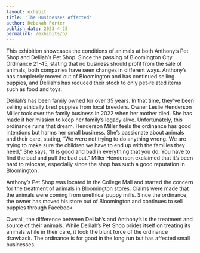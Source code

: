```yaml
---
layout: exhibit
title: 'The Businesses Affected'
author: Rebekah Porter
publish_date: 2023-4-25
permalink: /exhibits/b/
---
```


This exhibition showcases the conditions of animals at both Anthony’s Pet Shop and Delilah’s Pet Shop. Since the passing of Bloomington City Ordinance 21-45, stating that no business should profit from the sale of animals, both companies have seen changes in different ways. Anthony’s has completely moved out of Bloomington and has continued selling puppies, and Delilah’s has reduced their stock to only pet-related items such as food and toys. 

Delilah’s has been family owned for over 35 years. In that time, they've been selling ethically bred puppies from local breeders. Owner Leslie Henderson Miller took over the family business in 2022 when her mother died. She has made it her mission to keep her family’s legacy alive. Unfortunately, this ordinance ruins that dream. Henderson Miller feels the ordinance has good intentions but harms her small business. She’s passionate about animals and their care, stating, “We were not trying to do anything wrong. We are trying to make sure the children we have to end up with the families they need,” She says, “It is good and bad in everything that you do. You have to find the bad and pull the bad out.” Miller Henderson exclaimed that it’s been hard to relocate, especially since the shop has such a good reputation in Bloomington. 

Anthony’s Pet Shop was located in the College Mall and started the concern for the treatment of animals in Bloomington stores. Claims were made that the animals were coming from unethical puppy mills. Since the ordinance, the owner has moved his store out of Bloomington and continues to sell puppies through Facebook.

Overall, the difference between Delilah’s and Anthony’s is the treatment and source of their animals. While Delilah’s Pet Shop prides itself on treating its animals while in their care, it took the blunt force of the ordinance drawback. The ordinance is for good in the long run but has affected small businesses.
